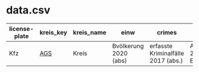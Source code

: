 # data.csv

license-plate | kreis_key | kreis_name | einw | crimes | income
---           | ---       | ---        | ---  | ---   |---
   Kfz      |  [AGS](https://de.wikipedia.org/wiki/Amtlicher_Gemeindeschl%C3%BCssel) | Kreis | Bvölkerung 2020 (abs) | erfasste Kriminalfälle 2017 (abs.) | Arbeitnehmerentgelt 2019 in Millionen EURO
